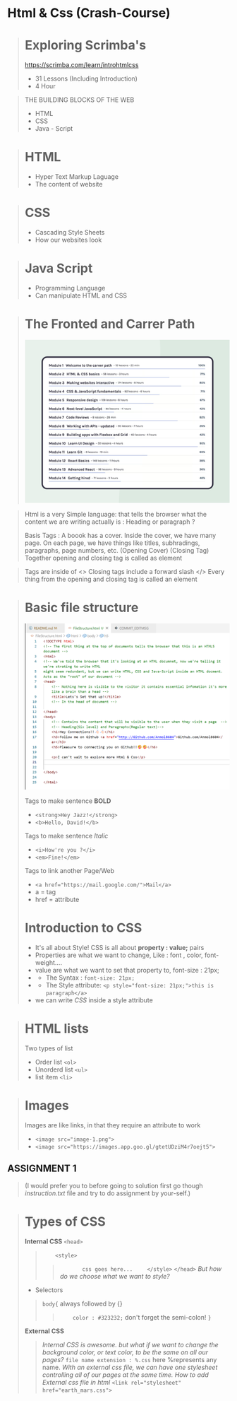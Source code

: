 # Html & Css (Crash-Course)

> # Exploring Scrimba's 
> https://scrimba.com/learn/introhtmlcss
> - 31 Lessons (Including Introduction) 
> - 4 Hour 

> THE BUILDING BLOCKS OF THE WEB
>-  HTML
>- CSS
>- Java - Script

> # HTML
>- Hyper Text Markup Laguage
>- The content of website

> # CSS
>- Cascading Style Sheets
>- How our websites look

> # Java Script
>- Programming Language
>- Can manipulate HTML and CSS

> # The Fronted and Carrer Path
> ![Alt text](image.png)

>
> Html is a very Simple language:
>that tells the browser what the content we are writing actually is : Heading or paragraph ?
>
> Basis Tags :
> <Think of a Book>
> A boook has a cover. Inside the cover, we have many page. On each page, we have things like titles, subhradings, paragraphs, page  numbers, etc.
> <cover>(Opening Cover)
> </cover> (Closing Tag)
> Together opening and closing tag is called as element
> <cover>
><pages></pages>
><pages></pages>
></cover>

> Tags are inside of <>
> Closing tags include a forward slash </>
> Every thing from the opening and closing tag is called an element

>  # Basic file structure
> ![Alt text](image-1.png)
>
> Tags to make sentence **BOLD**
>- ``<strong>Hey Jazz!</strong>``
>- ``<b>Hello, David!</b>``
>
> Tags to make sentence *Italic*
>- ``<i>How're you ?</i>``
>- ``<em>Fine!</em>``
>
> Tags to link another Page/Web
>- ``<a href="https://mail.google.com/">Mail</a>``
>- a = tag
>- href = attribute
>
>
> # Introduction to CSS
>- It's all about Style!
> CSS is all about **property : value;** pairs
>- Properties are what we want to change, Like : font , color, font-weight....
>- value are what we want to set that property to, font-size : 21px;
>- - The Syntax : ``font-size: 21px;``
>- - The Style attribute: ``<p style="font-size: 21px;">this is paragraph</a>``
>- we can write *CSS* inside a style attribute

> # HTML lists
> Two types of list
>- Order list ``<ol>``
>- Unorderd list ``<ul>``
>- list item ``<li>``

> # Images
> Images are like links, in that they require an attribute to work
>- ``<image src="image-1.png">``
>- ``<image src="https://images.app.goo.gl/gtetUDziM4r7oejt5">``


##  ASSIGNMENT 1
> (I would prefer you to before going to solution first go though *instruction.txt* file and try to do assignment by your-self.)

> # Types of CSS
> **Internal CSS**
> ``<head>``
>>``    <style>``
>>> ``        css goes here... ``
>> ``    </style>``
> ``</head>``
>> *But how do we choose what we want to style?*
>- Selectors 
>> ``body{`` always followed by {}
>>> ``    color : #323232;`` don't forget the semi-colon! 
>> ``}``
>
> **External CSS**
>> *Internal CSS is awesome. but what if we want to change the background color, or text color, to be the same on all our pages?*
>> ``file name extension : %.css`` here %represents any name.
>> *With an external css file, we can have one stylesheet controlling all of our pages at the same time.*
>> *How to add External css file in html*
>> ``<link rel="stylesheet" href="earth_mars.css">``